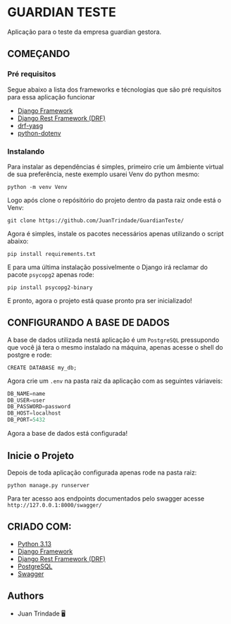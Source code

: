 # GUARDIAN TESTE
Aplicação para o teste da empresa guardian gestora.

## COMEÇANDO
### Pré requisitos
Segue abaixo a lista dos frameworks e técnologias que são pré requisitos para essa aplicação funcionar
- [Django Framework](https://www.djangoproject.com/download/)
- [Django Rest Framework (DRF)](https://www.django-rest-framework.org/#installation)
- [drf-yasg](https://drf-yasg.readthedocs.io/en/stable/readme.html)
- [python-dotenv](https://pypi.org/project/python-dotenv/)

### Instalando
Para instalar as dependências é simples, primeiro crie um âmbiente virtual de sua preferência, neste exemplo usarei Venv do python mesmo:
```
python -m venv Venv
```
Logo após clone o repósitório do projeto dentro da pasta raiz onde está o Venv:
```
git clone https://github.com/JuanTrindade/GuardianTeste/
```
Agora é simples, instale os pacotes necessários apenas utilizando o script abaixo:
```
pip install requirements.txt
```
E para uma última instalação possivelmente o Django irá reclamar do pacote ``psycopg2`` apenas rode:
```
pip install psycopg2-binary
```
E pronto, agora o projeto está quase pronto pra ser inicializado!

## CONFIGURANDO A BASE DE DADOS
A base de dados utilizada nestá aplicação é um ``PostgreSQL`` pressupondo que você já tera o mesmo instalado na máquina, apenas acesse o shell do postgre e rode:
```
CREATE DATABASE my_db;
```
Agora crie um ``.env`` na pasta raiz da aplicação com as seguintes váriaveis:
```js
DB_NAME=name
DB_USER=user
DB_PASSWORD=password
DB_HOST=localhost
DB_PORT=5432
```
Agora a base de dados está configurada!

## Inicie o Projeto
Depois de toda aplicação configurada apenas rode na pasta raiz:
```
python manage.py runserver
```
Para ter acesso aos endpoints documentados pelo swagger acesse ``http://127.0.0.1:8000/swagger/``

## CRIADO COM:
- [Python 3.13](https://www.python.org/downloads/)
- [Django Framework](https://www.djangoproject.com/download/)
- [Django Rest Framework (DRF)](https://www.django-rest-framework.org/#installation)
- [PostgreSQL](https://www.postgresql.org/download/)
- [Swagger](https://drf-yasg.readthedocs.io/en/stable/readme.html)

## Authors
- Juan Trindade 🖥️
